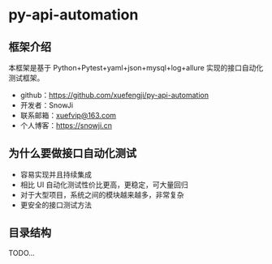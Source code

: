 # py-api-automation

## 框架介绍

本框架是基于 Python+Pytest+yaml+json+mysql+log+allure 实现的接口自动化测试框架。

+ github：https://github.com/xuefengji/py-api-automation
+ 开发者：SnowJi
+ 联系邮箱：xuefvip@163.com
+ 个人博客：https://snowji.cn

## 为什么要做接口自动化测试

+ 容易实现并且持续集成
+ 相比 UI 自动化测试性价比更高，更稳定，可大量回归
+ 对于大型项目，系统之间的模块越来越多，非常复杂
+ 更安全的接口测试方法

## 目录结构

TODO...
